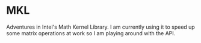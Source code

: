 MKL
===

Adventures in Intel's Math Kernel Library. I am currently using it to speed up some matrix operations at work so I am playing around with the API.
